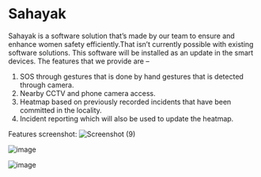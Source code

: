 # Sahayak
Sahayak is a software solution that’s made by our team to ensure and enhance women safety efficiently.That isn’t currently possible with existing software solutions. This software will be installed as an update in the smart devices.
The features that we provide are –
1.	SOS through gestures that is done by hand gestures that is detected through camera.
2.	 Nearby CCTV and phone camera access.
3.	Heatmap based on previously recorded incidents that have been committed in the locality.
4.	Incident reporting which will also be used to update the heatmap.



Features screenshot:
![Screenshot (9)](https://github.com/user-attachments/assets/f6102197-0910-4557-9778-148975cee857)

![image](https://github.com/user-attachments/assets/cf768c76-6863-4723-b58f-dbf348bd0154)

![image](https://github.com/user-attachments/assets/a2c23777-584c-43a5-a9da-94d7e3b11a5e)
